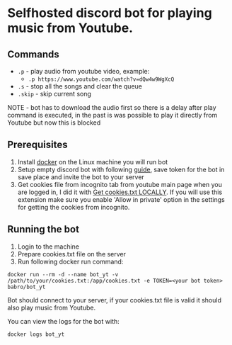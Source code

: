 # Selfhosted discord bot for playing music from Youtube.

## Commands
- `.p` - play audio from youtube video, example:
  - `.p https://www.youtube.com/watch?v=dQw4w9WgXcQ`
- `.s` - stop all the songs and clear the queue
- `.skip` - skip current song

NOTE - bot has to download the audio first so there is a delay after play command is executed, in the past is was possible to play it directly from Youtube but now this is blocked

## Prerequisites
1. Install [docker](https://docs.docker.com/engine/install/) on the Linux machine you will run bot
2. Setup empty discord bot with following [guide](https://discordpy.readthedocs.io/en/stable/discord.html), save token for the bot in save place and invite the bot to your server
3. Get cookies file from incognito tab from youtube main page when you are logged in, I did it with [Get cookies.txt LOCALLY](https://chromewebstore.google.com/detail/get-cookiestxt-locally/cclelndahbckbenkjhflpdbgdldlbecc?hl=en). If you will use this extension make sure you enable 'Allow in private' option in the settings for getting the cookies from incognito.

## Running the bot
1. Login to the machine
2. Prepare cookies.txt file on the server
3. Run following docker run command:
```
docker run --rm -d --name bot_yt -v /path/to/your/cookies.txt:/app/cookies.txt -e TOKEN=<your bot token> babro/bot_yt
```

Bot should connect to your server, if your cookies.txt file is valid it should also play music from Youtube.

You can view the logs for the bot with:
```
docker logs bot_yt
```
